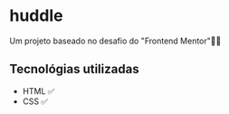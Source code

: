 # huddle
Um projeto baseado no desafio do "Frontend Mentor"🐱‍💻

## Tecnológias utilizadas
- HTML ✅
- CSS  ✅

